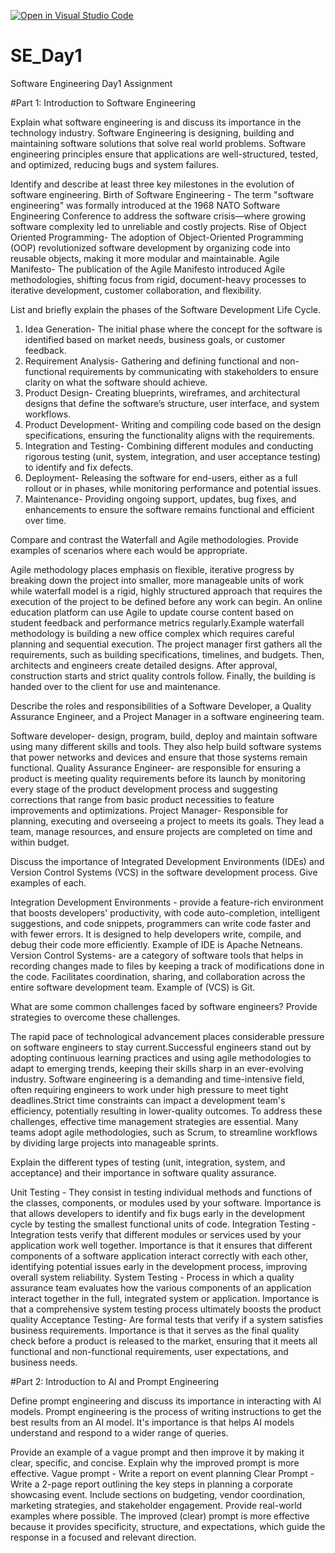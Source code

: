 [![Open in Visual Studio Code](https://classroom.github.com/assets/open-in-vscode-2e0aaae1b6195c2367325f4f02e2d04e9abb55f0b24a779b69b11b9e10269abc.svg)](https://classroom.github.com/online_ide?assignment_repo_id=18389002&assignment_repo_type=AssignmentRepo)
# SE_Day1
Software Engineering Day1 Assignment

#Part 1: Introduction to Software Engineering

Explain what software engineering is and discuss its importance in the technology industry.
Software Engineering is designing, building and maintaining software solutions that solve real world problems. Software engineering principles ensure that applications are well-structured, tested, and optimized, reducing bugs and system failures.

Identify and describe at least three key milestones in the evolution of software engineering.
Birth of Software Engineering - The term "software engineering" was formally introduced at the 1968 NATO Software Engineering Conference to address the software crisis—where growing software complexity led to unreliable and costly projects. 
Rise of Object Oriented Programming- The adoption of Object-Oriented Programming (OOP) revolutionized software development by organizing code into reusable objects, making it more modular and maintainable.
Agile Manifesto- The publication of the Agile Manifesto introduced Agile methodologies, shifting focus from rigid, document-heavy processes to iterative development, customer collaboration, and flexibility.

List and briefly explain the phases of the Software Development Life Cycle.

1. Idea Generation- The initial phase where the concept for the software is identified based on market needs, business goals, or customer feedback.
2. Requirement Analysis- Gathering and defining functional and non-functional requirements by communicating with stakeholders to ensure clarity on what the software should achieve.
3. Product Design- Creating blueprints, wireframes, and architectural designs that define the software’s structure, user interface, and system workflows.
4. Product Development- Writing and compiling code based on the design specifications, ensuring the functionality aligns with the requirements.
5. Integration and Testing- Combining different modules and conducting rigorous testing (unit, system, integration, and user acceptance testing) to identify and fix defects.
6. Deployment-  Releasing the software for end-users, either as a full rollout or in phases, while monitoring performance and potential issues.
7. Maintenance- Providing ongoing support, updates, bug fixes, and enhancements to ensure the software remains functional and efficient over time.

Compare and contrast the Waterfall and Agile methodologies. Provide examples of scenarios where each would be appropriate.

Agile methodology places emphasis on flexible, iterative progress by breaking down the project into smaller, more manageable units of work while  waterfall model is a rigid, highly structured approach that requires the execution of the project to be defined before any work can begin. An online education platform can use Agile to update course content based on student feedback and performance metrics regularly.Example waterfall methodology is building a new office complex which requires careful planning and sequential execution. The project manager first gathers all the requirements, such as building specifications, timelines, and budgets. Then, architects and engineers create detailed designs. After approval, construction starts and strict quality controls follow. Finally, the building is handed over to the client for use and maintenance.

Describe the roles and responsibilities of a Software Developer, a Quality Assurance Engineer, and a Project Manager in a software engineering team.

Software developer- design, program, build, deploy and maintain software using many different skills and tools. They also help build software systems that power networks and devices and ensure that those systems remain functional.
Quality Assurance Engineer- are responsible for ensuring a product is meeting quality requirements before its launch by monitoring every stage of the product development process and suggesting corrections that range from basic product necessities to feature improvements and optimizations.
Project Manager- Responsible for planning, executing and overseeing a project to meets its goals. They lead a team, manage resources, and ensure projects are completed on time and within budget.

Discuss the importance of Integrated Development Environments (IDEs) and Version Control Systems (VCS) in the software development process. Give examples of each.

Integration Development Environments - provide a feature-rich environment that boosts developers' productivity, with code auto-completion, intelligent suggestions, and code snippets, programmers can write code faster and with fewer errors. It is designed to help developers write, compile, and debug their code more efficiently. Example of IDE is Apache Netneans.
Version Control Systems- are a category of software tools that helps in recording changes made to files by keeping a track of modifications done in the code. Facilitates coordination, sharing, and collaboration across the entire software development team. Example of (VCS) is Git.

What are some common challenges faced by software engineers? Provide strategies to overcome these challenges.

The rapid pace of technological advancement places considerable pressure on software engineers to stay current.Successful engineers stand out by adopting continuous learning practices and using agile methodologies to adapt to emerging trends, keeping their skills sharp in an ever-evolving industry.
Software engineering is a demanding and time-intensive field, often requiring engineers to work under high pressure to meet tight deadlines.Strict time constraints can impact a development team's efficiency, potentially resulting in lower-quality outcomes. To address these challenges, effective time management strategies are essential. Many teams adopt agile methodologies, such as Scrum, to streamline workflows by dividing large projects into manageable sprints.

Explain the different types of testing (unit, integration, system, and acceptance) and their importance in software quality assurance.

Unit Testing - They consist in testing individual methods and functions of the classes, components, or modules used by your software. Importance is that allows developers to identify and fix bugs early in the development cycle by testing the smallest functional units of code.
Integration Testing - Integration tests verify that different modules or services used by your application work well together. Importance is that it ensures that different components of a software application interact correctly with each other, identifying potential issues early in the development process, improving overall system reliability.
System Testing - Process in which a quality assurance  team evaluates how the various components of an application interact together in the full, integrated system or application. Importance is that a comprehensive system testing process ultimately boosts the product quality
Acceptance Testing- Are formal tests that verify if a system satisfies business requirements. Importance is that  it serves as the final quality check before a product is released to the market, ensuring that it meets all functional and non-functional requirements, user expectations, and business needs.

#Part 2: Introduction to AI and Prompt Engineering


Define prompt engineering and discuss its importance in interacting with AI models.
Prompt engineering is the process of writing instructions to get the best results from an AI model. It's importance is that helps AI models understand and respond to a wider range of queries.

Provide an example of a vague prompt and then improve it by making it clear, specific, and concise. Explain why the improved prompt is more effective.
Vague prompt - Write a report on event planning
Clear Prompt - Write a 2-page report outlining the key steps in planning a corporate showcasing event. Include sections on budgeting, vendor coordination, marketing strategies, and stakeholder engagement. Provide real-world examples where possible.
The improved (clear) prompt is more effective because it provides specificity, structure, and expectations, which guide the response in a focused and relevant direction.

